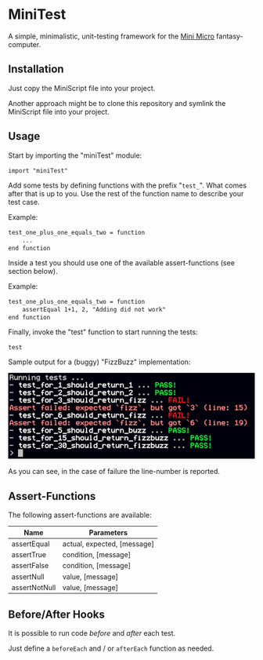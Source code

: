 # MiniTest

A simple, minimalistic, unit-testing framework for the [Mini Micro](https://miniscript.org/MiniMicro) fantasy-computer.

## Installation

Just copy the MiniScript file into your project.

Another approach might be to clone this repository and symlink the MiniScript file into your project.

## Usage

Start by importing the "miniTest" module:

```
import "miniTest"
```

Add some tests by defining functions with the prefix "`test_`". What comes after that is up to you. Use the rest of the function name to describe your test case.

Example:

```
test_one_plus_one_equals_two = function
	...
end function
```

Inside a test you should use one of the available assert-functions (see section below).

Example:

```
test_one_plus_one_equals_two = function
	assertEqual 1+1, 2, "Adding did not work"
end function
```

Finally, invoke the "test" function to start running the tests:

```
test
```

Sample output for a (buggy) "FizzBuzz" implementation:

![Sample output after running tests](./readme-assets/sample-output.png)

As you can see, in the case of failure the line-number is reported.

## Assert-Functions

The following assert-functions are available:

|Name|Parameters|
|----|----------|
|assertEqual|actual, expected, [message]|
|assertTrue|condition, [message]|
|assertFalse|condition, [message]|
|assertNull|value, [message]|
|assertNotNull|value, [message]|

## Before/After Hooks

It is possible to run code _before_ and _after_ each test.

Just define a `beforeEach` and / or `afterEach` function as needed.